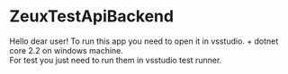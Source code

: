 # ZeuxTestApiBackend

Hello dear user! 
To run this app you need to open it in vsstudio. + dotnet core 2.2 on windows machine.  
For test you just need to run them in vsstudio test runner. 


